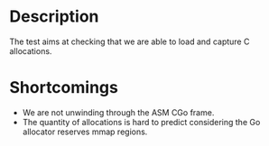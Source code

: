 # Description

The test aims at checking that we are able to load and capture C allocations.

# Shortcomings

- We are not unwinding through the ASM CGo frame.
- The quantity of allocations is hard to predict considering the Go allocator reserves mmap regions.
